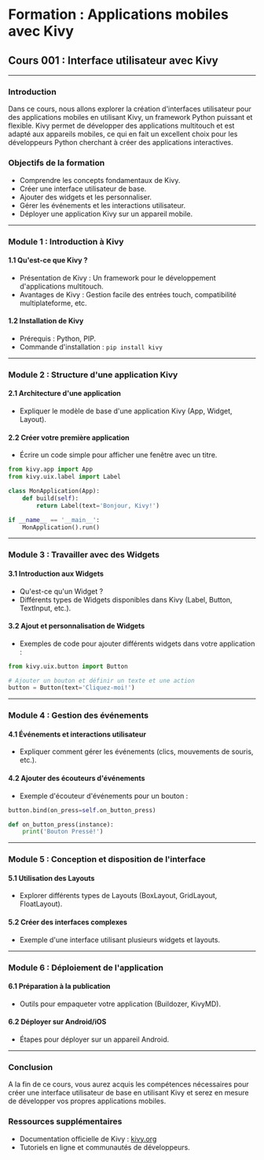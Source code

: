 # Formation : Applications mobiles avec Kivy

## Cours 001 : Interface utilisateur avec Kivy

---

### Introduction

Dans ce cours, nous allons explorer la création d'interfaces utilisateur pour des applications mobiles en utilisant Kivy, un framework Python puissant et flexible. Kivy permet de développer des applications multitouch et est adapté aux appareils mobiles, ce qui en fait un excellent choix pour les développeurs Python cherchant à créer des applications interactives.

### Objectifs de la formation

- Comprendre les concepts fondamentaux de Kivy.
- Créer une interface utilisateur de base.
- Ajouter des widgets et les personnaliser.
- Gérer les événements et les interactions utilisateur.
- Déployer une application Kivy sur un appareil mobile.

---

### Module 1 : Introduction à Kivy

#### 1.1 Qu'est-ce que Kivy ?
- Présentation de Kivy : Un framework pour le développement d'applications multitouch.
- Avantages de Kivy : Gestion facile des entrées touch, compatibilité multiplateforme, etc.

#### 1.2 Installation de Kivy
- Prérequis : Python, PIP.
- Commande d'installation : `pip install kivy`

---

### Module 2 : Structure d'une application Kivy

#### 2.1 Architecture d'une application
- Expliquer le modèle de base d'une application Kivy (App, Widget, Layout).

#### 2.2 Créer votre première application
- Écrire un code simple pour afficher une fenêtre avec un titre.

```python
from kivy.app import App
from kivy.uix.label import Label

class MonApplication(App):
    def build(self):
        return Label(text='Bonjour, Kivy!')

if __name__ == '__main__':
    MonApplication().run()
```

---

### Module 3 : Travailler avec des Widgets

#### 3.1 Introduction aux Widgets
- Qu'est-ce qu'un Widget ?
- Différents types de Widgets disponibles dans Kivy (Label, Button, TextInput, etc.).

#### 3.2 Ajout et personnalisation de Widgets
- Exemples de code pour ajouter différents widgets dans votre application :

```python
from kivy.uix.button import Button

# Ajouter un bouton et définir un texte et une action
button = Button(text='Cliquez-moi!')
```

---

### Module 4 : Gestion des événements

#### 4.1 Événements et interactions utilisateur
- Expliquer comment gérer les événements (clics, mouvements de souris, etc.).

#### 4.2 Ajouter des écouteurs d'événements
- Exemple d'écouteur d'événements pour un bouton :

```python
button.bind(on_press=self.on_button_press)

def on_button_press(instance):
    print('Bouton Pressé!')
```

---

### Module 5 : Conception et disposition de l'interface

#### 5.1 Utilisation des Layouts
- Explorer différents types de Layouts (BoxLayout, GridLayout, FloatLayout).

#### 5.2 Créer des interfaces complexes
- Exemple d'une interface utilisant plusieurs widgets et layouts.

---

### Module 6 : Déploiement de l'application

#### 6.1 Préparation à la publication
- Outils pour empaqueter votre application (Buildozer, KivyMD).

#### 6.2 Déployer sur Android/iOS
- Étapes pour déployer sur un appareil Android.

---

### Conclusion

A la fin de ce cours, vous aurez acquis les compétences nécessaires pour créer une interface utilisateur de base en utilisant Kivy et serez en mesure de développer vos propres applications mobiles. 

### Ressources supplémentaires
- Documentation officielle de Kivy : [kivy.org](https://kivy.org)
- Tutoriels en ligne et communautés de développeurs.